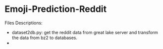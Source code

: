 # Emoji-Prediction-Reddit

Files Descriptions:

* dataset2db.py: get the reddit data from great lake server and transform the data from bz2 to databases.
* 
